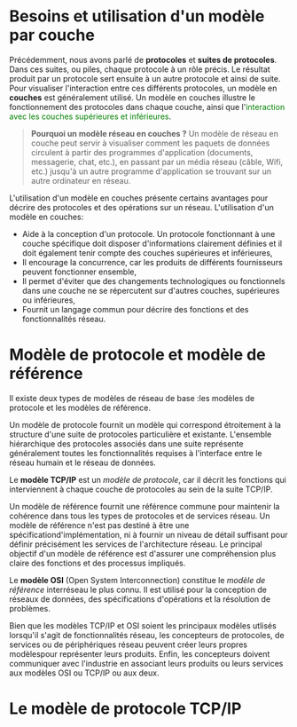 <!-- TITLE: Modèle OSI et TCP/IP -->
<!-- SUBTITLE: A quick summary of Systemes De Numeration -->

# Besoins et utilisation d'un modèle par couche
Précédemment, nous avons parlé de **protocoles** et **suites de protocoles**. Dans ces suites, ou piles, chaque protocole à un rôle précis. Le résultat produit par un protocole sert ensuite à un autre protocole et ainsi de suite.
Pour visualiser l'interaction entre ces différents protocoles, un modèle en **couches** est généralement utilisé. Un modèle en couches illustre le fonctionnement des protocoles dans chaque couche, ainsi que l'<span style="color:green">interaction avec les couches supérieures et inférieures</span>.

> **Pourquoi un modèle réseau en couches ?**
> Un modèle de réseau en couche peut servir à visualiser comment les paquets de données circulent à partir des programmes d'application (documents, messagerie, chat, etc.), en passant par un média réseau (câble, Wifi, etc.) jusqu'à un autre programme d'application se trouvant sur un autre ordinateur en réseau.

L'utilisation d'un modèle en couches présente certains avantages pour décrire des protocoles et des opérations sur un réseau. L'utilisation d'un modèle en couches:
* Aide à la conception d'un protocole. Un protocole fonctionnant à une couche spécifique doit disposer d'informations clairement définies et il doit également tenir compte des couches supérieures et inférieures,
* Il encourage la concurrence, car les produits de différents fournisseurs peuvent fonctionner ensemble,
* Il permet d'éviter que des changements technologiques ou fonctionnels dans une couche ne se répercutent sur d'autres couches, supérieures ou inférieures,
* Fournit un langage commun pour décrire des fonctions et des fonctionnalités réseau.

# Modèle de protocole et modèle de référence
Il existe deux types de modèles de réseau de base :les modèles de protocole et les modèles de référence.

Un modèle de protocole fournit un modèle qui correspond étroitement à la structure d'une suite de protocoles particulière et existante. L'ensemble hiérarchique des protocoles associés dans une suite représente généralement toutes les fonctionnalités requises à l'interface entre le réseau humain et le réseau de données.

Le **modèle TCP/IP** est un *modèle de protocole*, car il décrit les fonctions qui interviennent à chaque couche de protocoles au sein de la suite TCP/IP.

Un modèle de référence fournit une référence commune pour maintenir la cohérence dans tous les types de protocoles et de services réseau. Un modèle de référence n'est pas destiné à être une spécificationd'implémentation, ni à fournir un niveau de détail suffisant pour définir précisément les services de l'architecture réseau. Le principal objectif d'un modèle de référence est d'assurer une compréhension plus claire des fonctions et des processus impliqués.

Le **modèle OSI** (Open System Interconnection) constitue le *modèle de référence* interréseau le plus connu. Il est utilisé pour la conception de réseaux de données, des spécifications d'opérations et la résolution de problèmes.

Bien que les modèles TCP/IP et OSI soient les principaux modèles utlisés lorsqu'il s'agit de fonctionnalités réseau, les concepteurs de protocoles, de services ou de périphériques réseau peuvent créer leurs propres modèlespour représenter leurs produits. Enfin, les concepteurs doivent communiquer avec l'industrie en associant leurs produits ou leurs services aux modèles OSI ou TCP/IP ou aux deux.

# Le modèle de protocole TCP/IP